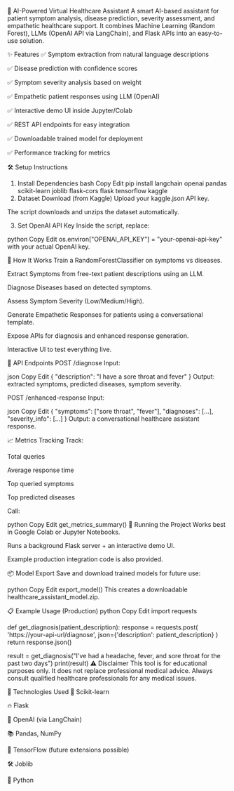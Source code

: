 🏥 AI-Powered Virtual Healthcare Assistant
A smart AI-based assistant for patient symptom analysis, disease prediction, severity assessment, and empathetic healthcare support.
It combines Machine Learning (Random Forest), LLMs (OpenAI API via LangChain), and Flask APIs into an easy-to-use solution.

✨ Features
✅ Symptom extraction from natural language descriptions

✅ Disease prediction with confidence scores

✅ Symptom severity analysis based on weight

✅ Empathetic patient responses using LLM (OpenAI)

✅ Interactive demo UI inside Jupyter/Colab

✅ REST API endpoints for easy integration

✅ Downloadable trained model for deployment

✅ Performance tracking for metrics

🛠️ Setup Instructions
1. Install Dependencies
bash
Copy
Edit
pip install langchain openai pandas scikit-learn joblib flask-cors flask tensorflow kaggle
2. Dataset Download (from Kaggle)
Upload your kaggle.json API key.

The script downloads and unzips the dataset automatically.

3. Set OpenAI API Key
Inside the script, replace:

python
Copy
Edit
os.environ["OPENAI_API_KEY"] = "your-openai-api-key"
with your actual OpenAI key.

🚀 How It Works
Train a RandomForestClassifier on symptoms vs diseases.

Extract Symptoms from free-text patient descriptions using an LLM.

Diagnose Diseases based on detected symptoms.

Assess Symptom Severity (Low/Medium/High).

Generate Empathetic Responses for patients using a conversational template.

Expose APIs for diagnosis and enhanced response generation.

Interactive UI to test everything live.

🧪 API Endpoints
POST /diagnose
Input:

json
Copy
Edit
{ "description": "I have a sore throat and fever" }
Output: extracted symptoms, predicted diseases, symptom severity.

POST /enhanced-response
Input:

json
Copy
Edit
{
  "symptoms": ["sore throat", "fever"],
  "diagnoses": [...],
  "severity_info": [...]
}
Output: a conversational healthcare assistant response.

📈 Metrics Tracking
Track:

Total queries

Average response time

Top queried symptoms

Top predicted diseases

Call:

python
Copy
Edit
get_metrics_summary()
🎯 Running the Project
Works best in Google Colab or Jupyter Notebooks.

Runs a background Flask server + an interactive demo UI.

Example production integration code is also provided.

📦 Model Export
Save and download trained models for future use:

python
Copy
Edit
export_model()
This creates a downloadable healthcare_assistant_model.zip.

📋 Example Usage (Production)
python
Copy
Edit
import requests

def get_diagnosis(patient_description):
    response = requests.post(
        'https://your-api-url/diagnose',
        json={'description': patient_description}
    )
    return response.json()

result = get_diagnosis("I've had a headache, fever, and sore throat for the past two days")
print(result)
⚠️ Disclaimer
This tool is for educational purposes only.
It does not replace professional medical advice.
Always consult qualified healthcare professionals for any medical issues.

🧠 Technologies Used
🧪 Scikit-learn

🔥 Flask

🧠 OpenAI (via LangChain)

📚 Pandas, NumPy

🏥 TensorFlow (future extensions possible)

🛠️ Joblib

🐍 Python
